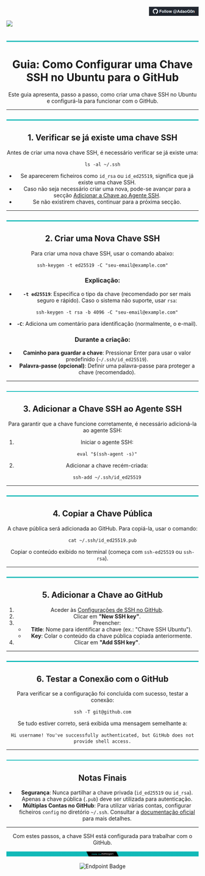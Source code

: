 <a href="https://github.com/AdaoG0n" style="pointer-events: none;"> <img src="https://github.com/AdaoG0n/AdaoG0n/blob/main/assests/Followbutton.png" width="130" align="right"/></a>

# <a href="#" style="pointer-events: none;"><img src="https://img.shields.io/github/last-commit/AdaoG0n/GIT_Tutorial?style=flat-square&color=%2312bab9" /> </a>

![](https://github.com/AdaoG0n/AdaoG0n/blob/main/assests/bar.png)
<div align="center"> 

  # Guia: Como Configurar uma Chave SSH no Ubuntu para o GitHub

Este guia apresenta, passo a passo, como criar uma chave SSH no Ubuntu e configurá-la para funcionar com o GitHub.

---

![](https://github.com/AdaoG0n/AdaoG0n/blob/main/assests/bar.png)
<div align="center"> 
  
## 1. Verificar se já existe uma chave SSH
Antes de criar uma nova chave SSH, é necessário verificar se já existe uma:

```shell
ls -al ~/.ssh
```

- Se aparecerem ficheiros como `id_rsa` ou `id_ed25519`, significa que já existe uma chave SSH.
- Caso não seja necessário criar uma nova, pode-se avançar para a secção [Adicionar a Chave ao Agente SSH](#3-adicionar-a-chave-ssh-ao-agente-ssh).
- Se não existirem chaves, continuar para a próxima secção.

---

![](https://github.com/AdaoG0n/AdaoG0n/blob/main/assests/bar.png)
<div align="center"> 

## 2. Criar uma Nova Chave SSH

Para criar uma nova chave SSH, usar o comando abaixo:

```shell
ssh-keygen -t ed25519 -C "seu-email@example.com"
```

### Explicação:
- **`-t ed25519`**: Especifica o tipo da chave (recomendado por ser mais seguro e rápido). Caso o sistema não suporte, usar `rsa`:
  ```shell
  ssh-keygen -t rsa -b 4096 -C "seu-email@example.com"
  ```
- **`-C`**: Adiciona um comentário para identificação (normalmente, o e-mail).

### Durante a criação:
- **Caminho para guardar a chave**: Pressionar Enter para usar o valor predefinido (`~/.ssh/id_ed25519`).
- **Palavra-passe (opcional)**: Definir uma palavra-passe para proteger a chave (recomendado).

---

![](https://github.com/AdaoG0n/AdaoG0n/blob/main/assests/bar.png)
<div align="center"> 

## 3. Adicionar a Chave SSH ao Agente SSH

Para garantir que a chave funcione corretamente, é necessário adicioná-la ao agente SSH:

1. Iniciar o agente SSH:
   ```shell
   eval "$(ssh-agent -s)"
   ```

2. Adicionar a chave recém-criada:
   ```shell
   ssh-add ~/.ssh/id_ed25519
   ```

---

![](https://github.com/AdaoG0n/AdaoG0n/blob/main/assests/bar.png)
<div align="center"> 

## 4. Copiar a Chave Pública
A chave pública será adicionada ao GitHub. Para copiá-la, usar o comando:

```shell
cat ~/.ssh/id_ed25519.pub
```

Copiar o conteúdo exibido no terminal (começa com `ssh-ed25519` ou `ssh-rsa`).

---

![](https://github.com/AdaoG0n/AdaoG0n/blob/main/assests/bar.png)
<div align="center"> 

## 5. Adicionar a Chave ao GitHub

1. Aceder às [Configurações de SSH no GitHub](https://github.com/settings/keys).
2. Clicar em **"New SSH key"**.
3. Preencher:
   - **Title**: Nome para identificar a chave (ex.: "Chave SSH Ubuntu").
   - **Key**: Colar o conteúdo da chave pública copiada anteriormente.
4. Clicar em **"Add SSH key"**.

---

![](https://github.com/AdaoG0n/AdaoG0n/blob/main/assests/bar.png)
<div align="center"> 

## 6. Testar a Conexão com o GitHub

Para verificar se a configuração foi concluída com sucesso, testar a conexão:

```shell
ssh -T git@github.com
```

Se tudo estiver correto, será exibida uma mensagem semelhante a:

```plaintext
Hi username! You've successfully authenticated, but GitHub does not provide shell access.
```

---

![](https://github.com/AdaoG0n/AdaoG0n/blob/main/assests/bar.png)
<div align="center"> 

## Notas Finais
- **Segurança**: Nunca partilhar a chave privada (`id_ed25519` ou `id_rsa`). Apenas a chave pública (`.pub`) deve ser utilizada para autenticação.
- **Múltiplas Contas no GitHub**: Para utilizar várias contas, configurar ficheiros `config` no diretório `~/.ssh`. Consultar a [documentação oficial](https://docs.github.com/en/authentication/connecting-to-github-with-ssh/managing-deploy-keys#platform-specific-setup) para mais detalhes.

---

Com estes passos, a chave SSH está configurada para trabalhar com o GitHub.


![](https://github.com/AdaoG0n/AdaoG0n/blob/main/assests/animated%20gifs/madeby.gif)

![Endpoint Badge](https://img.shields.io/endpoint?url=https%3A%2F%2Fhits.dwyl.com%2FAdaoG0n%2FSSH_key.json&style=flat-square&labelColor=black&color=blue)
